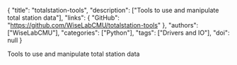 {
  "title": "totalstation-tools",
  "description": ["Tools to use and manipulate total station data"],
  "links": {
    "GitHub": "https://github.com/WiseLabCMU/totalstation-tools"
  },
  "authors": ["WiseLabCMU"],
  "categories": ["Python"],
  "tags": ["Drivers and IO"],
  "doi": null
}

<!-- Generated by csv2md.R – do not edit by hand -->

Tools to use and manipulate total station data